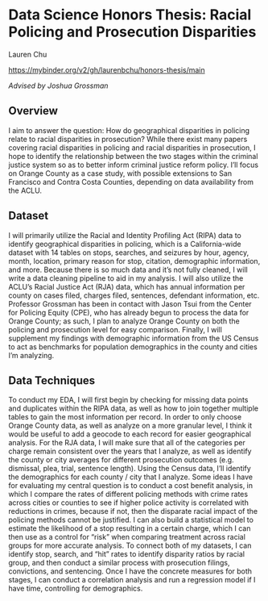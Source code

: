 # Data Science Honors Thesis: Racial Policing and Prosecution Disparities
Lauren Chu

https://mybinder.org/v2/gh/laurenbchu/honors-thesis/main

_Advised by Joshua Grossman_

## Overview
I aim to answer the question: How do geographical disparities in policing relate to racial disparities in prosecution? While there exist many papers covering racial disparities in policing and racial disparities in prosecution, I hope to identify the relationship between the two stages within the criminal justice system so as to better inform criminal justice reform policy. I’ll focus on Orange County as a case study, with possible extensions to San Francisco and Contra Costa Counties, depending on data availability from the ACLU.

## Dataset
I will primarily utilize the Racial and Identity Profiling Act (RIPA) data to identify geographical disparities in policing, which is a California-wide dataset with 14 tables on stops, searches, and seizures by hour, agency, month, location, primary reason for stop, citation, demographic information, and more. 	Because there is so much data and it’s not fully cleaned, I will write a data cleaning pipeline to aid in my analysis. 
I will also utilize the ACLU’s Racial Justice Act (RJA) data, which has annual information per county on cases filed, charges filed, sentences, defendant information, etc. Professor Grossman has been in contact with Jason Tsui from the Center for Policing Equity (CPE), who has already begun to process the data for Orange County; as such, I plan to analyze Orange County on both the policing and prosecution level for easy comparison. Finally, I will supplement my findings with demographic information from the US Census to act as benchmarks for population demographics in the county and cities I’m analyzing.

## Data Techniques
To conduct my EDA, I will first begin by checking for missing data points and duplicates within the RIPA data, as well as how to join together multiple tables to gain the most information per record. In order to only choose Orange County data, as well as analyze on a more granular level, I think it would be useful to add a geocode to each record for easier geographical analysis. For the RJA data, I will make sure that all of the categories per charge remain consistent over the years that I analyze, as well as identify the county or city averages for different prosecution outcomes (e.g. dismissal, plea, trial, sentence length). Using the Census data, I’ll identify the demographics for each county / city that I analyze. 
Some ideas I have for evaluating my central question is to conduct a cost benefit analysis, in which I compare the rates of different policing methods with crime rates across cities or counties to see if higher police activity is correlated with reductions in crimes, because if not, then the disparate racial impact of the policing methods cannot be justified. I can also build a statistical model to estimate the likelihood of a stop resulting in a certain charge, which I can then use as a control for “risk” when comparing treatment across racial groups for more accurate analysis. To connect both of my datasets, I can identify stop, search, and “hit” rates to identify disparity ratios by racial group, and then conduct a similar process with prosecution filings, convictions, and sentencing. Once I have the concrete measures for both stages, I can conduct a correlation analysis and run a regression model if I have time, controlling for demographics. 
